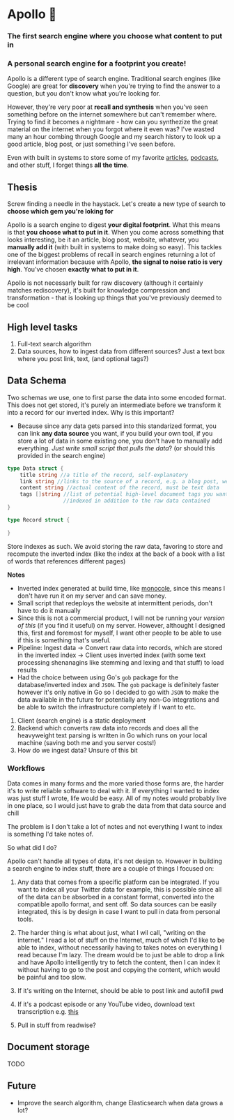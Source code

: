 # Apollo 💎
### The first search engine where you choose what content to put in
### A personal search engine for a footprint you create!

Apollo is a different type of search engine. Traditional search engines (like Google) are great for **discovery** when you're trying to find the answer to a question, but you don't know what you're looking for.

However, they're very poor at **recall and synthesis** when you've seen something before on the internet somewhere but can't remember where. Trying to find it becomes a nightmare - how can you synthezize the great material on the internet when you forgot where it even was? I've wasted many an hour combing through Google and my search history to look up a good article, blog post, or just something I've seen before.

Even with built in systems to store some of my favorite [articles](https://zeus.amirbolous.com/articles), [podcasts](https://zeus.amirbolous.com/podcasts), and other stuff, I forget things **all the time**.

## Thesis
Screw finding a needle in the haystack. Let's create a new type of search to **choose which gem you're loking for**

Apollo is a search engine to digest **your digital footprint**. What this means is that **you choose what to put in it**. When you come across something that looks interesting, be it an article, blog post, website, whatever, you **manually add it** (with built in systems to make doing so easy). This tackles one of the biggest problems of recall in search engines returning a lot of irrelevant information because with Apollo, **the signal to noise ratio is very high**. You've chosen **exactly what to put in it**.

Apollo is not necessarly built for raw discovery (although it certainly matches rediscovery), it's built for knowledge compression and transformation - that is looking up things that you've previously deemed to be cool

## High level tasks
1. Full-text search algorithm
2. Data sources, how to ingest data from different sources? Just a text box where you post link, text, (and optional tags?)

## Data Schema
Two schemas we use, one to first parse the data into some encoded format. 
This does not get stored, it's purely an intermediate before we transform it into a record for our inverted index.
Why is this important?
- Because since any data gets parsed into this standarized format, you can link **any data source** you want, if you build your own tool, if you store a lot of data in some existing one, you don't have to manually add everything. *Just write small script that pulls the data*? (or should this provided in the search engine)
```go
type Data struct {
    title string //a title of the record, self-explanatory
    link string //links to the source of a record, e.g. a blog post, website, podcast etc.
    content string //actual content of the record, must be text data
    tags []string //list of potential high-level document tags you want to add that will be
                  //indexed in addition to the raw data contained 
}
```

```go
type Record struct {
    
}
```

Store indexes as such. We avoid storing the raw data, favoring to store and recompute the inverted index (like the index at the back of a book with a list of words that references different pages)

**Notes** 
- Inverted index generated at build time, like [monocole](https://github.com/thesephist/monocle), since this means I don't have run it on my server and can save money. 
- Small script that redeploys the website at intermittent periods, don't have to do it manually
- Since this is not a commercial product, I will not be running your *version of this* (if you find it useful) on my server. However, althought I designed this, first and foremost for myself, I want other people to be able to use if this is something that's useful.
- Pipeline:
Ingest data -> Convert raw data into records, which are stored in the inverted index -> Client uses inverted index (with some text processing shenanagins like stemming and lexing and that stuff) to load results
- Had the choice between using Go's `gob` package for the database/inverted index and `JSON`. The `gob` package is definitely faster however it's only native in Go so I decided to go with `JSON` to make the data available in the future for potentially any non-Go integrations and be able to switch the infrastructure completely if I want to etc. 

1. Client (search engine) is a static deployment
2. Backend which converts raw data into records and does all the heavyweight text parsing is written in Go which runs on your local machine (saving both me and you server costs!)
3. How do we ingest data? Unsure of this bit

### Workflows

Data comes in many forms and the more varied those forms are, the harder it's to write reliable software to deal with it. If everything I wanted to index was just stuff I wrote, life would be easy. All of my notes would probably live in one place, so I would just have to grab the data from that data source and chill

The problem is I don't take a lot of notes and not everything I want to index is something I'd take notes of.

So what did I do? 

Apollo can't handle all types of data, it's not design to. However in building a search engine to index stuff, there are a couple of things I focused on:
1. Any data that comes from a specific platform can be integrated. If you want to index all your Twitter data for example,
this is possible since all of the data can be absorbed in a constant format, converted into the compatible apollo format, and sent off.
So data sources can be easily integrated, this is by design in case I want to pull in data from personal tools.

2. The harder thing is what about just, what I wil call, "writing on the internet." I read a lot of stuff on the Internet, much of which I'd like to be able to index, without necessarily having to takes notes on everything I read because I'm lazy. The dream would be to just be able to drop a link and have Apollo intelligently try to fetch the content, then I can index it without having to go to the post and copying the content, which would be painful and too slow.

1. If it's writing on the Internet, should be able to post link and autofill pwd
2. If it's a podcast episode or any YouTube video, download text transcription e.g. [this](https://github.com/moizahmedd/youtube-video-search)
3. Pull in stuff from readwise?



## Document storage
TODO


## Future
- Improve the search algorithm, change Elasticsearch when data grows a lot?